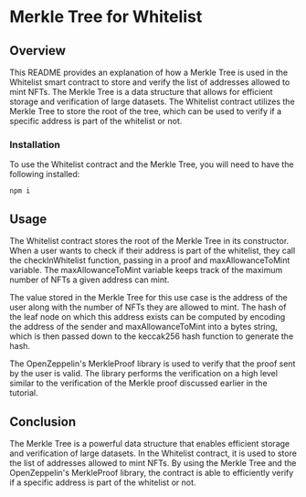 # Merkle Tree for Whitelist
## Overview
This README provides an explanation of how a Merkle Tree is used in the Whitelist smart contract to store and verify the list of addresses allowed to mint NFTs. The Merkle Tree is a data structure that allows for efficient storage and verification of large datasets. The Whitelist contract utilizes the Merkle Tree to store the root of the tree, which can be used to verify if a specific address is part of the whitelist or not.

### Installation
To use the Whitelist contract and the Merkle Tree, you will need to have the following installed:

```
npm i
```

## Usage
The Whitelist contract stores the root of the Merkle Tree in its constructor. When a user wants to check if their address is part of the whitelist, they call the checkInWhitelist function, passing in a proof and maxAllowanceToMint variable. The maxAllowanceToMint variable keeps track of the maximum number of NFTs a given address can mint.

The value stored in the Merkle Tree for this use case is the address of the user along with the number of NFTs they are allowed to mint. The hash of the leaf node on which this address exists can be computed by encoding the address of the sender and maxAllowanceToMint into a bytes string, which is then passed down to the keccak256 hash function to generate the hash.

The OpenZeppelin's MerkleProof library is used to verify that the proof sent by the user is valid. The library performs the verification on a high level similar to the verification of the Merkle proof discussed earlier in the tutorial.

## Conclusion
The Merkle Tree is a powerful data structure that enables efficient storage and verification of large datasets. In the Whitelist contract, it is used to store the list of addresses allowed to mint NFTs. By using the Merkle Tree and the OpenZeppelin's MerkleProof library, the contract is able to efficiently verify if a specific address is part of the whitelist or not.